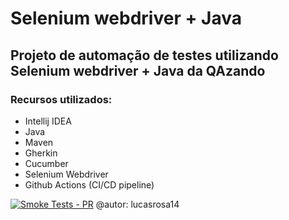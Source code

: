 # Selenium webdriver + Java

## Projeto de automação de testes utilizando Selenium webdriver + Java da QAzando

### Recursos utilizados:
* Intellij IDEA
* Java
* Maven
* Gherkin
* Cucumber
* Selenium Webdriver
* Github Actions (CI/CD pipeline) 

[![Smoke Tests - PR](https://github.com/lucasrosa14/SeleniumWebdriverQazandoBase/actions/workflows/tests.yml/badge.svg)](https://github.com/lucasrosa14/SeleniumWebdriverQazandoBase/actions/workflows/tests.yml)
@autor: lucasrosa14
